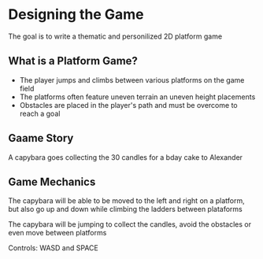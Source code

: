 <h1>Designing the Game</h1>

<p>The goal is to write a thematic and personilized 2D platform game </p>

<h2>What is a Platform Game?</h2>

<p>
<ul>
<li>The player jumps and climbs between various platforms on the game field</li>
<li>The platforms often feature uneven terrain an uneven height placements</li>
<li>Obstacles are placed in the player's path and must be overcome to reach a goal</li>
</ul>
</p>

<h2>Gaame Story</h2>

<p>A capybara goes collecting the 30 candles for a bday cake to Alexander</p>

<h2>Game Mechanics</h2>

<p>The capybara will be able to be moved to the left and right on a platform, but also go up and down while climbing the ladders between plataforms</p>

<p>The capybara will be jumping to collect the candles, avoid the obstacles or even move between platforms</p>

<p>Controls: WASD and SPACE</p>